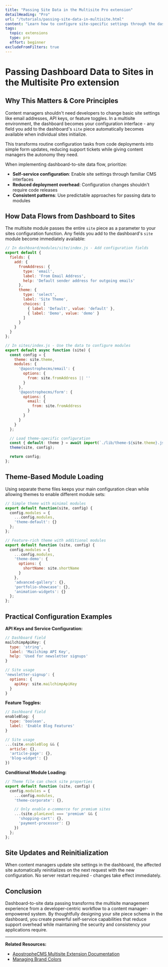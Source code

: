 ```yaml
---
title: "Passing Site Data in the Multisite Pro extension"
detailHeading: "Pro"
url: "/tutorials/passing-site-data-in-multisite.html"
content: "Learn how to configure site-specific settings through the dashboard that automatically flow to individual sites, giving content managers control over site behavior without requiring code changes."
tags:
  topic: extensions
  type: pro
  effort: beginner
excludeFromFilters: true
---
```


# Passing Dashboard Data to Sites in the Multisite Pro extension

## Why This Matters & Core Principles

Content managers shouldn't need developers to change basic site settings like email addresses, API keys, or feature toggles. In a multisite environment, the dashboard becomes your configuration interface - any field you add to the dashboard's `site` piece automatically becomes available when individual sites initialize.

This transforms routine configuration tasks from code deployments into simple form updates, reducing support tickets while giving content managers the autonomy they need.

When implementing dashboard-to-site data flow, prioritize:
- **Self-service configuration**: Enable site settings through familiar CMS interfaces
- **Reduced deployment overhead**: Configuration changes shouldn't require code releases
- **Consistent patterns**: Use predictable approaches for passing data to modules

## How Data Flows from Dashboard to Sites

The multisite module passes the entire `site` piece as a parameter to your sites configuration function. Any fields you add to the dashboard's `site` module become immediately available:

<AposCodeBlock>

```javascript
// In dashboard/modules/site/index.js - Add configuration fields
export default {
  fields: {
    add: {
      fromAddress: {
        type: 'email',
        label: 'From Email Address',
        help: 'Default sender address for outgoing emails'
      },
      theme: {
        type: 'select',
        label: 'Site Theme',
        choices: [
          { label: 'Default', value: 'default' },
          { label: 'Demo', value: 'demo' }
        ]
      }
    }
  }
};
```
  <template v-slot:caption>
    dashboard/modules/site/index.js
  </template>
</AposCodeBlock>

<AposCodeBlock>

```javascript
// In sites/index.js - Use the data to configure modules
export default async function (site) {
  const config = {
    theme: site.theme,
    modules: {
      '@apostrophecms/email': {
        options: {
          from: site.fromAddress || ''
        }
      },
      '@apostrophecms/form': {
        options: {
          email: {
            from: site.fromAddress
          }
        }
      }
    }
  };

  // Load theme-specific configuration
  const { default: theme } = await import(`./lib/theme-${site.theme}.js`);
  theme(site, config);

  return config;
};
```
  <template v-slot:caption>
    sites/index.js
  </template>
</AposCodeBlock>

## Theme-Based Module Loading

Using separate theme files keeps your main configuration clean while allowing themes to enable different module sets:

<AposCodeBlock>

```javascript
// Simple theme with minimal modules
export default function(site, config) {
  config.modules = {
    ...config.modules,
    'theme-default': {}
  };
};
```
  <template v-slot:caption>
    sites/lib/theme-default.js
  </template>
</AposCodeBlock>

<AposCodeBlock>

```javascript
// Feature-rich theme with additional modules
export default function (site, config) {
  config.modules = {
    ...config.modules,
    'theme-demo': {
      options: {
        shortName: site.shortName
      }
    },
    'advanced-gallery': {},
    'portfolio-showcase': {},
    'animation-widgets': {}
  };
};
```
  <template v-slot:caption>
    sites/lib/theme-demo.js
  </template>
</AposCodeBlock>

## Practical Configuration Examples

**API Keys and Service Configuration:**
```javascript
// Dashboard field
mailchimpApiKey: {
  type: 'string',
  label: 'Mailchimp API Key',
  help: 'Used for newsletter signups'
}

// Site usage
'newsletter-signup': {
  options: {
    apiKey: site.mailchimpApiKey
  }
}
```

**Feature Toggles:**
```javascript
// Dashboard field
enableBlog: {
  type: 'boolean',
  label: 'Enable Blog Features'
}

// Site usage
...(site.enableBlog && {
  article: {},
  'article-page': {},
  'blog-widget': {}
})
```

**Conditional Module Loading:**
```javascript
// Theme file can check site properties
export default function (site, config) {
  config.modules = {
    ...config.modules,
    'theme-corporate': {},

    // Only enable e-commerce for premium sites
    ...(site.planLevel === 'premium' && {
      'shopping-cart': {},
      'payment-processor': {}
    })
  };
};
```

## Site Updates and Reinitialization

When content managers update site settings in the dashboard, the affected site automatically reinitializes on the next request with the new configuration. No server restart required - changes take effect immediately.

## Conclusion

Dashboard-to-site data passing transforms the multisite management experience from a developer-centric workflow to a content manager-empowered system. By thoughtfully designing your site piece schema in the dashboard, you create powerful self-service capabilities that reduce support overhead while maintaining the security and consistency your applications require.

---

**Related Resources:**
- [ApostropheCMS Multisite Extension Documentation](https://apostrophecms.com/extensions/multisite)
- [Managing Brand Colors](/tutorials/managing-brand-colors.html)